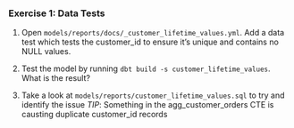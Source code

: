 ### Exercise 1: Data Tests

1. Open `models/reports/docs/_customer_lifetime_values.yml`. 
   Add a data test which tests the customer_id to ensure it’s 
   unique and contains no NULL values.

2. Test the model by running `dbt build -s customer_lifetime_values`. 
   What is the result?

3. Take a look at `models/reports/customer_lifetime_values.sql` to try and identify the issue
   *TIP*: Something in the agg_customer_orders CTE is causting duplicate customer_id records
